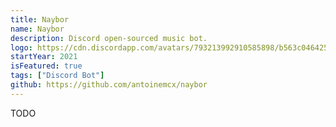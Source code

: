 ```yaml
---
title: Naybor
name: Naybor
description: Discord open-sourced music bot.
logo: https://cdn.discordapp.com/avatars/793213992910585898/b563c0464256bdbf72a4751363f48f07.webp?size=1024
startYear: 2021
isFeatured: true
tags: ["Discord Bot"]
github: https://github.com/antoinemcx/naybor
---
```


TODO
